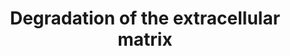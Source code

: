 ---
annotations:
- id: PW:0000325
  parent: regulatory pathway
  type: Pathway Ontology
  value: protein degradation pathway
authors:
- ReactomeTeam
- Anwesha
- Eweitz
description: Matrix metalloproteinases (MMPs), previously referred to as matrixins
  because of their role in degradation of the extracellular matrix (ECM), are zinc
  and calcium dependent proteases belonging to the metzincin family. They contain
  a characteristic zinc-binding motif HEXXHXXGXXH (Stocker & Bode 1995) and a conserved
  Methionine which forms a Met-turn. Humans have 24 MMP genes giving rise to 23 MMP
  proteins, as MMP23 is encoded by two identical genes. All MMPs contain an N-terminal
  secretory signal peptide and a prodomain with a conserved PRCGXPD motif that in
  the inactive enzyme is localized with the catalytic site, the cysteine acting as
  a fourth unpaired ligand for the catalytic zinc atom. Activation involves delocalization
  of the domain containing this cysteine by a conformational change or proteolytic
  cleavage, a mechanism referred to as the cysteine-switch (Van Wart & Birkedal-Hansen
  1990).  Most MMPs are secreted but the membrane type MT-MMPs are membrane anchored
  and some MMPs may act on intracellular proteins. Various domains determine substrate
  specificity, cell localization and activation (Hadler-Olsen et al. 2011). MMPs are
  regulated by transcription, cellular location (most are not activated until secreted),
  activating proteinases that can be other MMPs, and by metalloproteinase inhibitors
  such as the tissue inhibitors of metalloproteinases (TIMPs). MMPs are best known
  for their role in the degradation and removal of ECM molecules. In addition, cleavage
  of the ECM and other cell surface molecules can release ECM-bound growth factors,
  and a number of non-ECM proteins are substrates of MMPs (Nagase et al. 2006). MMPs
  can be divided into subgroups based on domain structure and substrate specificity
  but it is clear that these are somewhat artificial, many MMPs belong to more than
  one functional group (Vise & Nagase 2003, Somerville et al. 2003).  View original
  pathway at [http://www.reactome.org/PathwayBrowser/#DIAGRAM=1474228 Reactome].
last-edited: 2021-05-28
organisms:
- Homo sapiens
redirect_from:
- /index.php/Pathway:WP2774
- /instance/WP2774
revision: null
schema-jsonld:
- '@context': https://schema.org/
  '@id': https://wikipathways.github.io/pathways/WP2774.html
  '@type': Dataset
  creator:
    '@type': Organization
    name: WikiPathways
  description: Matrix metalloproteinases (MMPs), previously referred to as matrixins
    because of their role in degradation of the extracellular matrix (ECM), are zinc
    and calcium dependent proteases belonging to the metzincin family. They contain
    a characteristic zinc-binding motif HEXXHXXGXXH (Stocker & Bode 1995) and a conserved
    Methionine which forms a Met-turn. Humans have 24 MMP genes giving rise to 23
    MMP proteins, as MMP23 is encoded by two identical genes. All MMPs contain an
    N-terminal secretory signal peptide and a prodomain with a conserved PRCGXPD motif
    that in the inactive enzyme is localized with the catalytic site, the cysteine
    acting as a fourth unpaired ligand for the catalytic zinc atom. Activation involves
    delocalization of the domain containing this cysteine by a conformational change
    or proteolytic cleavage, a mechanism referred to as the cysteine-switch (Van Wart
    & Birkedal-Hansen 1990).  Most MMPs are secreted but the membrane type MT-MMPs
    are membrane anchored and some MMPs may act on intracellular proteins. Various
    domains determine substrate specificity, cell localization and activation (Hadler-Olsen
    et al. 2011). MMPs are regulated by transcription, cellular location (most are
    not activated until secreted), activating proteinases that can be other MMPs,
    and by metalloproteinase inhibitors such as the tissue inhibitors of metalloproteinases
    (TIMPs). MMPs are best known for their role in the degradation and removal of
    ECM molecules. In addition, cleavage of the ECM and other cell surface molecules
    can release ECM-bound growth factors, and a number of non-ECM proteins are substrates
    of MMPs (Nagase et al. 2006). MMPs can be divided into subgroups based on domain
    structure and substrate specificity but it is clear that these are somewhat artificial,
    many MMPs belong to more than one functional group (Vise & Nagase 2003, Somerville
    et al. 2003).  View original pathway at [http://www.reactome.org/PathwayBrowser/#DIAGRAM=1474228
    Reactome].
  keywords:
  - (MMP12)
  - 1,2,(3)
  - 155-700
  - 155-750
  - 19, CTSS
  - 2-macroglobulin:MMP1, 3, 13, (2, 7-12, 19)
  - 7,8,10,13,19
  - 7-12, 19)
  - 701-882
  - 732-882
  - 751-882
  - 9, 16, 18)
  - 'A2M '
  - A2M tetramer
  - ACAN(17-375)
  - ACAN(376-2415)
  - 'ADAM10 '
  - ADAM10, ADAM15
  - 'ADAM15 '
  - ADAM8
  - 'ADAMTS1 '
  - 'ADAMTS16 '
  - 'ADAMTS18 '
  - 'ADAMTS4 '
  - ADAMTS4, 5, (1, 8,
  - ADAMTS4, ADAMTS5
  - 'ADAMTS5 '
  - 'ADAMTS8 '
  - 'ADAMTS9 '
  - Activation of Matrix
  - Active caspase-3
  - Aggrecan
  - Aggrecan(17-360)
  - Aggrecan(17-392)
  - Aggrecan(361-2415)
  - Aggrecan(393-2415)
  - Ala(271)/Val(272)
  - Alpha
  - 'BMP1 '
  - BMP1, TLL1, TLL2,
  - BSG
  - 'BSG '
  - BSG:MMP1(100-469)
  - Brevican
  - Brevican(23-360)
  - Brevican(23-395)
  - Brevican(361-911)
  - Brevican(396-911)
  - 'C4S-BCAN '
  - 'C4S-BCAN(23-360) '
  - 'C4S-BCAN(23-395) '
  - 'C4S-BCAN(361-911) '
  - 'C4S-BCAN(396-911) '
  - 'C6S-BCAN '
  - 'C6S-BCAN(23-360) '
  - 'C6S-BCAN(23-395) '
  - 'C6S-BCAN(361-911) '
  - 'C6S-BCAN(396-911) '
  - 'CAPN1 '
  - 'CAPN10 '
  - 'CAPN11 '
  - 'CAPN12 '
  - 'CAPN13 '
  - 'CAPN14 '
  - 'CAPN15 '
  - 'CAPN2 '
  - 'CAPN3 '
  - 'CAPN5 '
  - 'CAPN6 '
  - 'CAPN7 '
  - 'CAPN8 '
  - 'CAPN9 '
  - CAPN:4xCa2+:CAPNS
  - 'CAPNS1 '
  - 'CAPNS2 '
  - 'CASP3(176-277) '
  - 'CASP3(29-175) '
  - CAST
  - CD44
  - 'CD44 '
  - CD44:MMP2, MMP7,
  - 'CDH1(155-700) '
  - 'CDH1(155-750) '
  - 'CDH1(155-882) '
  - CDH1(155-882):Ca2+
  - 'CDH1(701-882) '
  - 'CDH1(732-882) '
  - 'CDH1(751-882) '
  - 'CSE-BCAN '
  - 'CSE-BCAN(23-360) '
  - 'CSE-BCAN(23-395) '
  - 'CSE-BCAN(361-911) '
  - 'CSE-BCAN(396-911) '
  - CTSG
  - 'CTSK '
  - 'CTSL(114-288) '
  - 'CTSL(292-333) '
  - 'CTSL2 '
  - 'CTSS '
  - Ca2+
  - 'Ca2+ '
  - Cathepsin L1
  - Cleaved elastin
  - Cleaved fibrillin
  - Cleaved fibrillin-1
  - 'Cleaved fibrillin-1 '
  - 'Cleaved fibrillin-2 '
  - 'Cleaved fibrillin-3 '
  - Cleaved fibronectin
  - Cleaved laminin-332
  - Collagen degradation
  - 'D2,4(S)2-BCAN '
  - 'D2,4(S)2-BCAN(23-360) '
  - 'D2,4(S)2-BCAN(23-395) '
  - 'D2,4(S)2-BCAN(361-911) '
  - 'D2,4(S)2-BCAN(396-911) '
  - 'D2,4,4(S)3-BCAN '
  - 'D2,4,4(S)3-BCAN(23-360) '
  - 'D2,4,4(S)3-BCAN(23-395) '
  - 'D2,4,4(S)3-BCAN(361-911) '
  - 'D2,4,4(S)3-BCAN(396-911) '
  - 'D4S-BCAN '
  - 'D4S-BCAN(23-360) '
  - 'D4S-BCAN(23-395) '
  - 'D4S-BCAN(361-911) '
  - 'D4S-BCAN(396-911) '
  - DCN
  - DCN(31-?)
  - DCN(?-359)
  - E-cadherin strand
  - ELANE
  - 'ELANE '
  - Elastin
  - Elastin-degrading
  - Fibrillin 1,2,(3)
  - Fibrillin-1
  - 'Fibrillin-1 '
  - 'Fibrillin-2 '
  - 'Fibrillin-3 '
  - Fibronectin matrix
  - H2O
  - HSPG2(22-4196)
  - HSPG2(22-4391)
  - HSPG2(22-?)
  - HSPG2(4197-4391)
  - HSPG2(?-4391)
  - 'HTRA1 '
  - HTRA1 trimer
  - 'KLK7 '
  - 'KS(2),C4S-ACAN '
  - 'KS(2),C4S-ACAN(17-360) '
  - 'KS(2),C4S-ACAN(17-375) '
  - 'KS(2),C4S-ACAN(17-392) '
  - 'KS(2),C4S-ACAN(361-2415) '
  - 'KS(2),C4S-ACAN(376-2415) '
  - 'KS(2),C4S-ACAN(393-2415) '
  - 'KS(2),C6S-ACAN '
  - 'KS(2),C6S-ACAN(17-360) '
  - 'KS(2),C6S-ACAN(17-375) '
  - 'KS(2),C6S-ACAN(17-392) '
  - 'KS(2),C6S-ACAN(361-2415) '
  - 'KS(2),C6S-ACAN(376-2415) '
  - 'KS(2),C6S-ACAN(393-2415) '
  - 'KS(2),CSE-ACAN '
  - 'KS(2),CSE-ACAN(17-360) '
  - 'KS(2),CSE-ACAN(17-375) '
  - 'KS(2),CSE-ACAN(17-392) '
  - 'KS(2),CSE-ACAN(361-2415) '
  - 'KS(2),CSE-ACAN(376-2415) '
  - 'KS(2),CSE-ACAN(393-2415) '
  - 'LAMA3 '
  - 'LAMA3(36-?) '
  - 'LAMA3(?-3333) '
  - 'LAMA5 '
  - 'LAMA5(36-?) '
  - 'LAMA5(?-3695) '
  - 'LAMB1 '
  - 'LAMB3 '
  - 'LAMB3(18-?) '
  - 'LAMB3(?-1172) '
  - 'LAMC1 '
  - 'LAMC2 '
  - 'LAMC2(22-?) '
  - 'LAMC2(?-1193) '
  - 'Laminin gamma-2 degrading extracellular proteinases '
  - Laminin-332
  - Laminin-511
  - Laminin-511 (cleaved
  - MMP1(100-469)
  - 'MMP1(100-469) '
  - MMP1, 2, 3,
  - MMP1, 3, 13, (2,
  - MMP1, 3, 7, 12, 13,
  - MMP1, MMP9, MMP12,
  - MMP1,2,3,7,9,12,13
  - MMP10
  - 'MMP10 '
  - 'MMP11 '
  - 'MMP12 '
  - MMP13
  - 'MMP13 '
  - MMP13, CTSS
  - 'MMP14 '
  - MMP14, MMP15
  - MMP14,TMPRSS6
  - 'MMP15 '
  - MMP19
  - 'MMP19 '
  - MMP2(110-660)
  - 'MMP2(110-660) '
  - MMP2, MMP3, MMP7
  - MMP2, MMP7, MMP9
  - MMP2, MMP9
  - MMP2,9,12,13
  - 'MMP20 '
  - 'MMP3(100-477) '
  - MMP3, CTSK, CTSL2
  - MMP3, MMP7
  - MMP3, MMP7, Plasmin
  - MMP3, plasmin,
  - MMP7(95-267)
  - 'MMP7(95-267) '
  - 'MMP8 '
  - MMP9
  - 'MMP9(107-707) '
  - MMP9, KLK7
  - Metalloproteinases
  - 'NCSTN '
  - NID1
  - NID1(29-?)
  - NID1(?-1247)
  - OPTC
  - OPTC(115-332)
  - OPTC(20-114)
  - OPTC(20-32)
  - OPTC(20-87)
  - OPTC(33-87)
  - OPTC(88-114)
  - 'PLG(20-580) '
  - 'PLG(581-810) '
  - PS1:NCSTN
  - 'PSEN1(1-298) '
  - 'PSEN1(299-467) '
  - 'Plasmin, BMP1 '
  - 'SCUBE1 '
  - SCUBE1,SCUBE3
  - 'SCUBE1,SCUBE3 polymer '
  - SCUBE3
  - 'SCUBE3 '
  - 'SCUBE3 polymer '
  - SCUBE3(21-?)
  - SCUBE3(?-993)
  - SPP1
  - SPP1(17-?)
  - SPP1(?-314)
  - 'TLL1 '
  - 'TLL2 '
  - 'TMPRSS6 '
  - alpha chain)
  - calpain-1
  - calpain-cleaved
  - degrading
  - dimer
  - dimer fragment
  - extracellular
  - for calpains
  - heterotetramer,
  - matrix
  - polymer
  - polymer, SCUBE3
  - protein
  - proteinases
  - substrate protein
  license: CC0
  name: Degradation of the extracellular matrix
seo: CreativeWork
title: Degradation of the extracellular matrix
wpid: WP2774
---